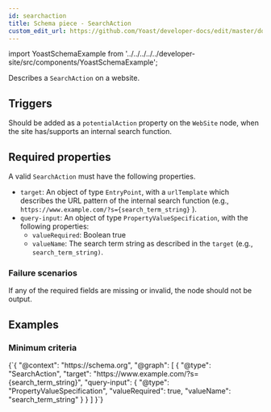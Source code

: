 ```yaml
---
id: searchaction
title: Schema piece - SearchAction
custom_edit_url: https://github.com/Yoast/developer-docs/edit/master/docs/features/schema/pieces/searchaction.md
---
```

import YoastSchemaExample from '../../../../../developer-site/src/components/YoastSchemaExample';

Describes a `SearchAction` on a website.

## Triggers
Should be added as a `potentialAction` property on the `WebSite` node, when the site has/supports an internal search function.

## Required properties
A valid `SearchAction` must have the following properties.

* `target`: An object of type `EntryPoint`, with a `urlTemplate` which describes the URL pattern of the internal search function (e.g., `https://www.example.com/?s={search_term_string}` ).
* `query-input`: An object of type `PropertyValueSpecification`, with the following properties:
	* `valueRequired`: Boolean true
	* `valueName`: The search term string as described in the `target` (e.g., `search_term_string)`.

### Failure scenarios
If any of the required fields are missing or invalid, the node should not be output.

## Examples
### Minimum criteria

<YoastSchemaExample>
{`{
      "@context": "https://schema.org",
      "@graph": [
          {
              "@type": "SearchAction",
              "target": "https://www.example.com/?s={search_term_string}",
              "query-input": {
                  "@type": "PropertyValueSpecification",
                  "valueRequired": true,
                  "valueName": "search_term_string"
              }
          }
      ]
  }`}
</YoastSchemaExample>
